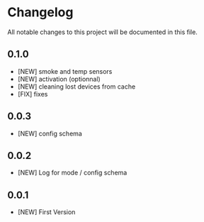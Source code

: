 # Changelog

All notable changes to this project will be documented in this file.

## 0.1.0

- [NEW] smoke and temp sensors
- [NEW] activation (optionnal)
- [NEW] cleaning lost devices from cache
- [FIX] fixes

## 0.0.3

- [NEW] config schema

## 0.0.2

- [NEW] Log for mode / config schema

## 0.0.1

- [NEW] First Version
